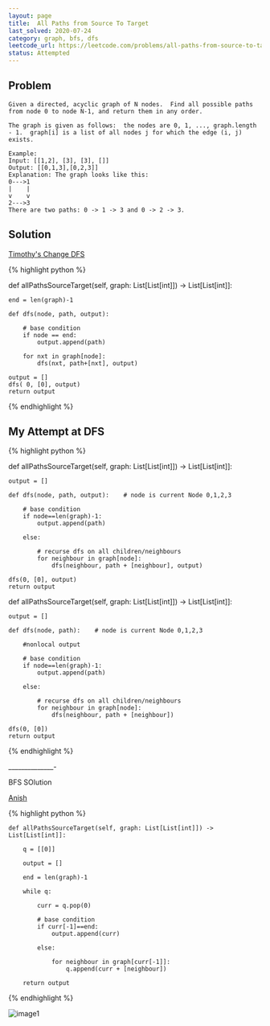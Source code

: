```yaml
---
layout: page
title:  All Paths from Source To Target
last_solved: 2020-07-24
category: graph, bfs, dfs
leetcode_url: https://leetcode.com/problems/all-paths-from-source-to-target/
status: Attempted
---
```


Problem
-------

```
Given a directed, acyclic graph of N nodes.  Find all possible paths from node 0 to node N-1, and return them in any order.

The graph is given as follows:  the nodes are 0, 1, ..., graph.length - 1.  graph[i] is a list of all nodes j for which the edge (i, j) exists.

Example:
Input: [[1,2], [3], [3], []] 
Output: [[0,1,3],[0,2,3]] 
Explanation: The graph looks like this:
0--->1
|    |
v    v
2--->3
There are two paths: 0 -> 1 -> 3 and 0 -> 2 -> 3.

```

Solution
----------

[Timothy's Change DFS](https://www.youtube.com/watch?v=xM8uxH0vcRw)

{% highlight python %}

def allPathsSourceTarget(self, graph: List[List[int]]) -> List[List[int]]:
    
    end = len(graph)-1
    
    def dfs(node, path, output):
        
        # base condition
        if node == end:
            output.append(path)
                
        for nxt in graph[node]:
            dfs(nxt, path+[nxt], output)
    
    output = []
    dfs( 0, [0], output)
    return output

{% endhighlight %}


My Attempt at DFS
-------------

{% highlight python %}

def allPathsSourceTarget(self, graph: List[List[int]]) -> List[List[int]]:
    
    output = []
    
    def dfs(node, path, output):    # node is current Node 0,1,2,3
        
        # base condition
        if node==len(graph)-1:
            output.append(path)
        
        else:
            
            # recurse dfs on all children/neighbours
            for neighbour in graph[node]:   
                dfs(neighbour, path + [neighbour], output)
    
    dfs(0, [0], output)
    return output


def allPathsSourceTarget(self, graph: List[List[int]]) -> List[List[int]]:
    
    output = []
    
    def dfs(node, path):    # node is current Node 0,1,2,3
        
        #nonlocal output
        
        # base condition
        if node==len(graph)-1:
            output.append(path)
        
        else:
            
            # recurse dfs on all children/neighbours
            for neighbour in graph[node]:   
                dfs(neighbour, path + [neighbour])
    
    dfs(0, [0])
    return output

{% endhighlight %}       

______________-

BFS SOlution

[Anish](https://www.youtube.com/watch?time_continue=9&v=qkWfHH0Qevw&feature=emb_logo)


{% highlight python %}

    def allPathsSourceTarget(self, graph: List[List[int]]) -> List[List[int]]:
        
        q = [[0]]
        
        output = []
        
        end = len(graph)-1
        
        while q:
            
            curr = q.pop(0)
            
            # base condition
            if curr[-1]==end:
                output.append(curr)
            
            else:
                
                for neighbour in graph[curr[-1]]:
                    q.append(curr + [neighbour])
            
        return output


{% endhighlight %}     

![image1]()